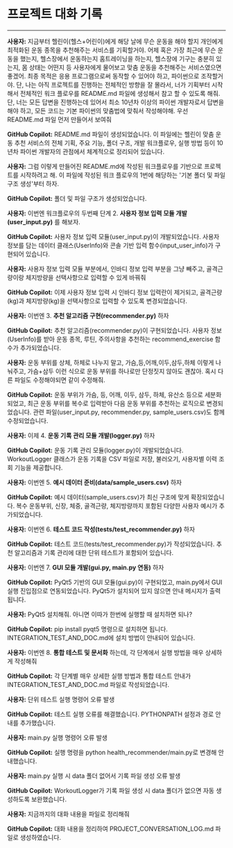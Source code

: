 # 프로젝트 대화 기록

---

**사용자:**
지금부터 헬린이(헬스+어린이)에게 해당 날에 무슨 운동을 해야 할지 개인에게 최적화된 운동 종목을 추천해주는 서비스를 기획할거야. 어제 혹은 가장 최근에 무슨 운동을 했는지, 헬스장에서 운동하는지 홈트레이닝을 하는지, 헬스장에 기구는 충분히 있는지, 몸 상태는 어떤지 등 사용자에게 물어보고 맞춤 운동을 추천해주는 서비스였으면 좋겠어. 최종 목적은 응용 프로그램으로써 동작할 수 있어야 하고, 파이썬으로 조작할거야.
단, 나는 아직 프로젝트를 진행하는 전체적인 방향을 잘 몰라서, 너가 기획부터 시작해서 전체적인 워크 플로우를 README.md 파일에 생성해서 참고 할 수 있도록 해줘.
단, 너는 모든 답변을 진행하는데 있어서 최소 10년차 이상의 파이썬 개발자로서 답변을 해야 하고, 모든 코드는 기본 파이썬의 맞춤법에 맞춰서 작성해야해.
우선 README.md 파일 먼저 만들어서 보여줘

**GitHub Copilot:**
README.md 파일이 생성되었습니다. 이 파일에는 헬린이 맞춤 운동 추천 서비스의 전체 기획, 주요 기능, 폴더 구조, 개발 워크플로우, 실행 방법 등이 10년차 파이썬 개발자의 관점에서 체계적으로 정리되어 있습니다.

**사용자:**
그럼 이렇게 만들어진 README.md에 작성된 워크플로우를 기반으로 프로젝트를 시작하려고 해. 이 파일에 작성된 워크 플로우의 1번에 해당하는 '기본 폴더 및 파일 구조 생성'부터 하자.

**GitHub Copilot:**
폴더 및 파일 구조가 생성되었습니다.

**사용자:**
이번엔 워크플로우의 두번째 단계 2. **사용자 정보 입력 모듈 개발(user_input.py)** 를 해보자.

**GitHub Copilot:**
사용자 정보 입력 모듈(user_input.py)이 개발되었습니다. 사용자 정보를 담는 데이터 클래스(UserInfo)와 콘솔 기반 입력 함수(input_user_info)가 구현되어 있습니다.

**사용자:**
사용자 정보 입력 모듈 부분에서, 인바디 정보 입력 부분을 그냥 빼주고, 골격근량이랑 체지방량을 선택사항으로 입력할 수 있게 바꿔줘

**GitHub Copilot:**
이제 사용자 정보 입력 시 인바디 정보 입력란이 제거되고, 골격근량(kg)과 체지방량(kg)을 선택사항으로 입력할 수 있도록 변경되었습니다.

**사용자:**
이번엔 3. **추천 알고리즘 구현(recommender.py)** 하자

**GitHub Copilot:**
추천 알고리즘(recommender.py)이 구현되었습니다. 사용자 정보(UserInfo)를 받아 운동 종목, 루틴, 주의사항을 추천하는 recommend_exercise 함수가 추가되었습니다.

**사용자:**
운동 부위를 상체, 하체로 나누지 말고, 가슴,등,어깨,이두,삼두,하체 이렇게 나눠주고, 가슴+삼두 이런 식으로 운동 부위를 하나로만 단정짓지 않아도 괜찮아. 혹시 다른 파일도 수정해야되면 같이 수정해줘.

**GitHub Copilot:**
운동 부위가 가슴, 등, 어깨, 이두, 삼두, 하체, 유산소 등으로 세분화되었고, 최근 운동 부위를 복수로 입력받아 다음 운동 부위를 추천하는 로직으로 변경되었습니다. 관련 파일(user_input.py, recommender.py, sample_users.csv)도 함께 수정되었습니다.

**사용자:**
이제 4. **운동 기록 관리 모듈 개발(logger.py)** 하자

**GitHub Copilot:**
운동 기록 관리 모듈(logger.py)이 개발되었습니다. WorkoutLogger 클래스가 운동 기록을 CSV 파일로 저장, 불러오기, 사용자별 이력 조회 기능을 제공합니다.

**사용자:**
이번엔 5. **예시 데이터 준비(data/sample_users.csv)** 하자

**GitHub Copilot:**
예시 데이터(sample_users.csv)가 최신 구조에 맞게 확장되었습니다. 복수 운동부위, 신장, 체중, 골격근량, 체지방량까지 포함된 다양한 사용자 예시가 추가되었습니다.

**사용자:**
이번엔 6. **테스트 코드 작성(tests/test_recommender.py)** 하자

**GitHub Copilot:**
테스트 코드(tests/test_recommender.py)가 작성되었습니다. 추천 알고리즘과 기록 관리에 대한 단위 테스트가 포함되어 있습니다.

**사용자:**
이번엔 7. **GUI 모듈 개발(gui.py, main.py 연동)** 하자

**GitHub Copilot:**
PyQt5 기반의 GUI 모듈(gui.py)이 구현되었고, main.py에서 GUI 실행 진입점으로 연동되었습니다. PyQt5가 설치되어 있지 않으면 안내 메시지가 출력됩니다.

**사용자:**
PyQt5 설치해줘. 아니면 이따가 한번에 실행할 때 설치하면 되나?

**GitHub Copilot:**
pip install pyqt5 명령으로 설치하면 됩니다. INTEGRATION_TEST_AND_DOC.md에 설치 방법이 안내되어 있습니다.

**사용자:**
이번엔 8. **통합 테스트 및 문서화** 하는데, 각 단계에서 실행 방법을 매우 상세하게 작성해줘

**GitHub Copilot:**
각 단계별 매우 상세한 실행 방법과 통합 테스트 안내가 INTEGRATION_TEST_AND_DOC.md 파일로 작성되었습니다.

**사용자:**
단위 테스트 실행 명령어 오류 발생

**GitHub Copilot:**
테스트 실행 오류를 해결했습니다. PYTHONPATH 설정과 경로 안내를 추가했습니다.

**사용자:**
main.py 실행 명령어 오류 발생

**GitHub Copilot:**
실행 명령을 python health_recommender/main.py로 변경해 안내했습니다.

**사용자:**
main.py 실행 시 data 폴더 없어서 기록 파일 생성 오류 발생

**GitHub Copilot:**
WorkoutLogger가 기록 파일 생성 시 data 폴더가 없으면 자동 생성하도록 보완했습니다.

**사용자:**
지금까지의 대화 내용을 파일로 정리해줘

**GitHub Copilot:**
대화 내용을 정리하여 PROJECT_CONVERSATION_LOG.md 파일로 생성하였습니다.
